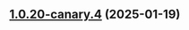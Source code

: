 ## [1.0.20-canary.4](https://github.com/kao-xiang/mantou/compare/v1.0.20-canary.3...v1.0.20-canary.4) (2025-01-19)



